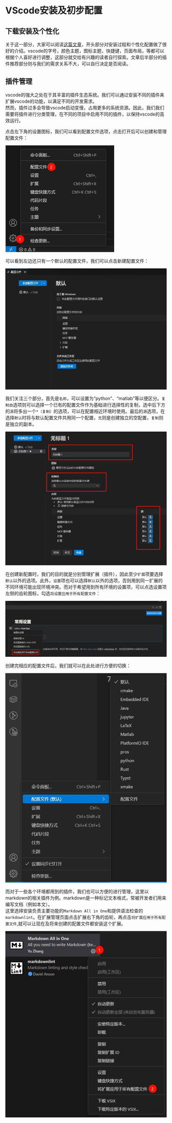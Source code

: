 # VScode安装及初步配置

## 下载安装及个性化

关于这一部分，大家可以阅读[这篇文章](https://blog.csdn.net/msdcp/article/details/127033151)，开头部分对安装过程和个性化配置做了很好的介绍。vscode的字号，颜色主题，图标主题，快捷键，页面布局，等都可以根据个人喜好进行调整，这部分就交给有兴趣的读者自行探索。文章后半部分的插件推荐部分则与我们的需求关系不大，可以自行决定是否阅读。

## 插件管理

vscode的强大之处在于其丰富的插件生态系统。我们可以通过安装不同的插件来扩展vscode的功能，以满足不同的开发需求。  
然而，插件过多会导致vscode启动变慢，占用更多的系统资源。因此，我们我们需要将插件进行分类管理，在不同的项目中启用不同的插件，以保持vscode的高效运行。

点击左下角的设置图标，我们可以看到配置文件选项，点击打开后可以创建和管理配置文件：

![图片丢失](img/vscode_1.jpg "配置文件选项")

可以看到左边还只有一个默认的配置文件，我们可以点击新建配置文件：

![图片丢失](img/vscode_2.jpg "新建配置文件")

我们关注三个部分，首先是`名称`，可以设置为“python”、“matlab”等以便区分。`复制自`选项则可以选择一个已有的配置文件作为基础进行选择性的复制，选中后下方的`源`将多出一个`*（复制）`的选项，可以在配置相近环境时使用。最后的`源`选项，在选择`默认`时将与默认配置文件共用同一个配置，`无`则是创建独立的空配置，`复制`则是独立的副本。

![图片丢失](img/vscode_3.jpg "设置配置文件")

在创建新配置时，我们的目的就是分别管理扩展（插件），因此至少`扩展`项要选择`默认`以外的选项。此外，`设置`项也可以选择`默认`以外的选项，否则用到同一扩展的不同环境可能出现环境冲突。而对于希望用到所有环境的设置项，可以点选设置项左侧的齿轮图标，勾选`将设置应用于所有配置文件`：

![图片丢失](img/vscode_4.jpg "将设置应用于所有配置文件")

创建完相应的配置文件后，我们就可以在此处进行方便的切换：

![图片丢失](img/vscode_5.jpg "配置文件切换")

而对于一些各个环境都用到的插件，我们也可以方便的进行管理，这里以markdown的相关插件为例。markdown是一种标记文本格式，常被开发者们用来编写文档（例如本文）。  
这里选择安装负责主要功能的`Markdown All in One`和提供语法检查的`markdownlint`。在扩展管理页面点击扩展右下角的齿轮，再点击`将扩展应用于所有配置文件`,就可以让现在及将来创建的配置文件都安装这个扩展。

![图片丢失](img/vscode_6.jpg "将扩展应用于所有配置文件")
